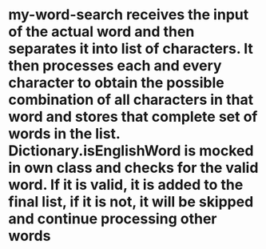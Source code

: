 # my-word-search receives the input of the actual word and then separates it into list of characters. It then processes each and every character to obtain the possible combination of all characters in that word and stores that complete set of words in the list. Dictionary.isEnglishWord is mocked in own class and checks for the valid word. If it is valid, it is added to the final list, if it is not, it will be skipped and continue processing other words
